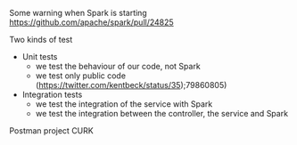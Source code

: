 Some warning when Spark is starting https://github.com/apache/spark/pull/24825

Two kinds of test
- Unit tests
   - we test the behaviour of our code, not Spark
   - we test only public code (https://twitter.com/kentbeck/status/35);79860805)
- Integration tests
    - we test the integration of the service with Spark
    - we test the integration between the controller, the service and Spark
  

Postman project
CURK